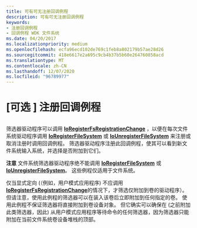 ```yaml
---
title: 可有可无注册回调例程
description: 可有可无注册回调例程
keywords:
- 注册回调例程
- 回调例程 WDK 文件系统
ms.date: 04/20/2017
ms.localizationpriority: medium
ms.openlocfilehash: ecfa96ecd102de769c1feb8a802179b57ae28d26
ms.sourcegitcommit: 418e6617e2a695c9cb4b37b5b60e264760858acd
ms.translationtype: MT
ms.contentlocale: zh-CN
ms.lasthandoff: 12/07/2020
ms.locfileid: "96789977"
---
```

# <a name="optional-registering-callback-routines"></a>\[可选 \] 注册回调例程


## <span id="ddk_registering_callback_routines_if"></span><span id="DDK_REGISTERING_CALLBACK_ROUTINES_IF"></span>


筛选器驱动程序可以调用 [**IoRegisterFsRegistrationChange**](/windows-hardware/drivers/ddi/ntifs/nf-ntifs-ioregisterfsregistrationchange) ，以便在每次文件系统驱动程序调用 [**IoRegisterFileSystem**](/windows-hardware/drivers/ddi/ntifs/nf-ntifs-ioregisterfilesystem) 或 [**IoUnregisterFileSystem**](/windows-hardware/drivers/ddi/ntifs/nf-ntifs-iounregisterfilesystem) 来注册或取消注册时调用回调例程。 筛选器驱动程序注册此回调例程，使其可以看到新文件系统输入系统，并选择是否附加到它们。

**注意**   文件系统筛选器驱动程序绝不能调用 [**IoRegisterFileSystem**](/windows-hardware/drivers/ddi/ntifs/nf-ntifs-ioregisterfilesystem) 或 [**IoUnregisterFileSystem**](/windows-hardware/drivers/ddi/ntifs/nf-ntifs-iounregisterfilesystem)。 这些例程仅适用于文件系统。

 

仅当显式定向 (（例如，用户模式应用程序) 不应调用 [**IoRegisterFsRegistrationChange**](/windows-hardware/drivers/ddi/ntifs/nf-ntifs-ioregisterfsregistrationchange)的情况下，才筛选仅附加到卷的驱动程序）。 但请注意，使用此例程的筛选器可以在装入该卷后立即附加到任何指定的卷。 使用此例程不保证筛选器将直接附加到卷设备对象。 但它确实可以确保在 (之前附加此类筛选器，因此) 从用户模式应用程序等待命令的任何筛选器，因为筛选器只能附加在当前文件系统卷设备堆栈的顶部。

 

